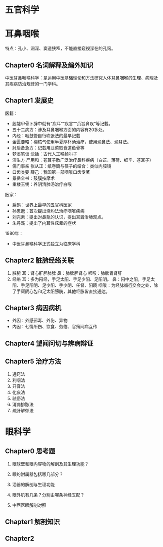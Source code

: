 # 五官科学

# 耳鼻咽喉

特点：孔小、洞深、窦道狭窄，不能直接窥视深在的孔窍。

## Chapter0 名词解释及编外知识

中医耳鼻咽喉科学：是运用中医基础理论和方法研究人体耳鼻咽喉的生理、病理及其疾病防治规律的一门学科。


## Chapter1 发展史

医籍：
- 殷墟甲骨卜辞中就有“疾耳”“疾言”“贞旨鼻疾”等记载。
- 五十二病方：涉及耳鼻咽喉方面的内容有20多处。
- 内经：咽鼓管自行吹张法的最早记载
- 金匮要略：梅核气使用半夏厚朴汤治疗，使用滴鼻法、滴耳法。
- 肘后备急方：记载用韭菜取食道鱼骨等
- 梦溪笔谈 沈括：古代人工喉颡叫子
- 济生方 严用和：苍耳子散广泛治疗鼻科疾病（白芷、薄荷、细辛、苍耳子）
- 儒门事亲 张从正：纸卷筒与筷子的结合：类似内腔镜
- 口齿类要 薛己：我国第一部咽喉口齿专著
- 景岳全书：鼓膜按摩术
- 重楼玉钥：养阴清肺汤治疗白喉

医家：
- 扁鹊：世界上最早的五官科医家
- 孙思邈：首次提出烧灼法治疗咽喉疾病
- 刘完素：提出对鼻鼽的认识，提出耳聋治肺观点。
- 朱丹溪：提出了内耳性眩晕的症状

1980年：
- 中医耳鼻喉科学正式独立为临床学科

## Chapter2 脏腑经络关联

1. 脏腑
  耳：肾心肝胆肺脾
  鼻：肺脾胆肾心
  咽喉：肺脾胃肾肝
2. 经络
  耳：多为阳经，手足太阳、手足少阳、足阳明。
  鼻：阳中之阳，手足太阳、手足阳明、足少阳、手少阴、任督、阳跷
  咽喉：为经脉循行交会之处，除了手厥阴心包和足太阳膀胱，其他经脉皆直接通达。

## Chapter3 病因病机

- 外因：外感邪毒、外伤、异物
- 内因：七情所伤、饮食、劳倦、官窍间病互传

## Chapter4 望闻问切与辨病辩证

## Chapter5 治疗方法

1. 通窍法
2. 利咽法
3. 开音法
4. 化痰法
5. 祛瘀法
6. 消痈排脓法
7. 疏肝解郁法

# 眼科学

## Chapter0 思考题

1. 眼球壁和眼内容物的解剖及其生理功能？

2. 眼的附属器包括哪几部分？

3. 泪器的解剖与生理功能

4. 眼外肌有几条？分别由哪条神经支配？

5. 中西医眼解剖对照

## Chapter1 解剖知识

## Chapter2 